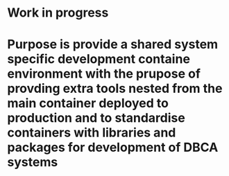 # Work in progress

# Purpose is provide a shared system specific development containe environment with the prupose of provding extra tools nested from the main container deployed to production and to standardise containers with libraries and packages for development of DBCA systems
